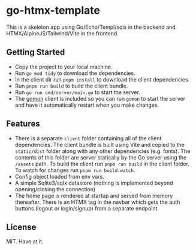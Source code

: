 # go-htmx-template

This is a skeleton app using Go/Echo/Templ/sqlx in the backend and HTMX/AlpineJS/Tailwind/Vite in the frontend.

## Getting Started

* Copy the project to your local machine.
* Run `go mod tidy` to download the dependencies.
* In the client dir run `pnpm install` to download the client dependencies.
* Run `pnpm run build` to build the client bundle.
* Run `go run cmd/server/main.go` to start the server.
* The [gomon](https://github.com/jdudmesh/gomon) client is included so you can run `gomon` to start the server and have it automatically restart when you make changes.

## Features

* There is a separate `client` folder containing all of the client dependencies. The client bundle is built using Vite and copied to the `static/dist` folder along with any other dependencies (e.g. fonts). The contents of this folder are server statically by the Go server using the `/assets` path. To build the client run `pnpm run build` in the client folder. To watch for changes run `pnpm run build:watch`.
* Config object loaded from env vars.
* A simple Sqlite3/sqlx datastore (nothing is implemented beyond opening/closing the connection)
* The home page is rendered at startup and served from memory thereafter. There is an HTMX tag in the navbar which gets the auth buttons (logout or login/signup) from a separate endpoint.

## License

MIT. Have at it.